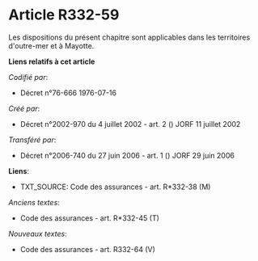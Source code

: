 # Article R332-59

Les dispositions du présent chapitre sont applicables dans les territoires d'outre-mer et à Mayotte.

**Liens relatifs à cet article**

_Codifié par_:

  - Décret n°76-666 1976-07-16

_Créé par_:

  - Décret n°2002-970 du 4 juillet 2002 - art. 2 () JORF 11 juillet 2002

_Transféré par_:

  - Décret n°2006-740 du 27 juin 2006 - art. 1 () JORF 29 juin 2006

**Liens**:

  - TXT_SOURCE: Code des assurances - art. R*332-38 (M)

_Anciens textes_:

  - Code des assurances - art. R*332-45 (T)

_Nouveaux textes_:

  - Code des assurances - art. R332-64 (V)

